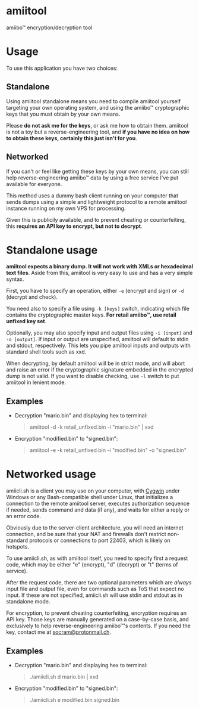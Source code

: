 amiitool
========
amiibo™ encryption/decryption tool

Usage
=====
To use this application you have two choices:

Standalone
----------
Using amiitool standalone means you need to compile amiitool yourself targeting your own operating system, and using the amiibo™ cryptographic keys that you must obtain by your own means.

Please **do not ask me for the keys**, or ask me how to obtain them. amiitool is not a toy but a reverse-engineering tool, and **if you have no idea on how to obtain these keys, certainly this just isn't for you**.

Networked
---------
If you can't or feel like getting these keys by your own means, you can still help reverse-engineering amiibo™ data by using a free service I've put available for everyone.

This method uses a dummy bash client running on your computer that sends dumps using a simple and lightweight protocol to a remote amiitool instance running on my own VPS for processing.

Given this is publicily available, and to prevent cheating or counterfeiting, this **requires an API key to encrypt, but not to decrypt**.

Standalone usage
================
**amiitool expects a binary dump. It will not work with XMLs or hexadecimal text files**. Aside from this, amiitool is very easy to use and has a very simple syntax.

First, you have to specify an operation, either ```-e``` (encrypt and sign) or ```-d``` (decrypt and check).

You need also to specify a file using ```-k [keys]``` switch, indicating which file contains the cryptographic master keys. **For retail amiibo™, use retail unfixed key set**.

Optionally, you may also specify input and output files using ```-i [input]``` and ```-o [output]```. If input or output are unspecified, amiitool will default to stdin and stdout, respectively. This lets you pipe amiitool inputs and outputs with standard shell tools such as xxd.

When decrypting, by default amiitool will be in strict mode, and will abort and raise an error if the cryptographic signature embedded in the encrypted dump is not valid. If you want to disable checking, use ```-l``` switch to put amiitool in lenient mode.

Examples
--------

- Decryption "mario.bin" and displaying hex to terminal:
   > amiitool -d -k retail_unfixed.bin -i "mario.bin" | xxd

- Encryption "modified.bin" to "signed.bin":
   > amiitool -e -k retail_unfixed.bin -i "modified.bin" -o "signed.bin"

Networked usage
===============
amiicli.sh is a client you may use on your computer, with [Cygwin](https://cygwin.com) under Windows or any Bash-compatible shell under Linux, that initializes a connection to the remote amiitool server, executes authorization sequence if needed, sends command and data (if any), and waits for either a reply or an error code.

Obviously due to the server-client architecture, you will need an internet connection, and be sure that your NAT and firewalls don't restrict non-standard protocols or connections to port 22403, which is likely on hotspots.

To use amiicli.sh, as with amiitool itself, you need to specify first a request code, which may be either "e" (encrypt), "d" (decrypt) or "t" (terms of service).

After the request code, there are two optional parameters which are *always* input file and output file, even for commands such as ToS that expect no input. If these are not specified, amiicli.sh will use stdin and stdout as in standalone mode.

For encryption, to prevent cheating counterfeiting, encryption requires an API key. Those keys are manually generated on a case-by-case basis, and exclusively to help reverse-engineering amiibo™'s contents. If you need the key, contact me at <socram@protonmail.ch>.

Examples
--------

- Decryption "mario.bin" and displaying hex to terminal:
   > ./amiicli.sh d mario.bin | xxd

- Encryption "modified.bin" to "signed.bin":
   > ./amiicli.sh e modified.bin signed.bin
